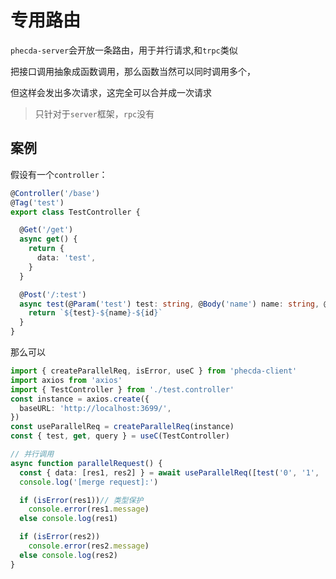 # 专用路由

`phecda-server`会开放一条路由，用于并行请求,和`trpc`类似

把接口调用抽象成函数调用，那么函数当然可以同时调用多个，

但这样会发出多次请求，这完全可以合并成一次请求

> 只针对于`server`框架，`rpc`没有



## 案例

假设有一个`controller`：

```ts
@Controller('/base')
@Tag('test')
export class TestController {

  @Get('/get')
  async get() {
    return {
      data: 'test',
    }
  }

  @Post('/:test')
  async test(@Param('test') test: string, @Body('name') name: string, @Query('id') id: string) {
    return `${test}-${name}-${id}`
  }
}
```
那么可以
```ts
import { createParallelReq, isError, useC } from 'phecda-client'
import axios from 'axios'
import { TestController } from './test.controller'
const instance = axios.create({
  baseURL: 'http://localhost:3699/',
})
const useParallelReq = createParallelReq(instance)
const { test, get, query } = useC(TestController)

// 并行调用
async function parallelRequest() {
  const { data: [res1, res2] } = await useParallelReq([test('0', '1', '2'), get()])// 返回一个数组[{data:'test'},'0-1-2']
  console.log('[merge request]:')

  if (isError(res1))// 类型保护
    console.error(res1.message)
  else console.log(res1)

  if (isError(res2))
    console.error(res2.message)
  else console.log(res2)
}
```


